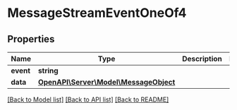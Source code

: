 # MessageStreamEventOneOf4

## Properties
Name | Type | Description | Notes
------------ | ------------- | ------------- | -------------
**event** | **string** |  | 
**data** | [**OpenAPI\Server\Model\MessageObject**](MessageObject.md) |  | 

[[Back to Model list]](../README.md#documentation-for-models) [[Back to API list]](../README.md#documentation-for-api-endpoints) [[Back to README]](../README.md)



